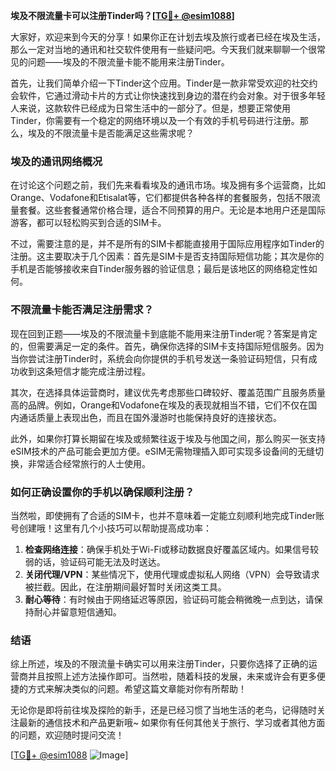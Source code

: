 **埃及不限流量卡可以注册Tinder吗？[[TG💪+ @esim1088](https://t.me/s/esim1088)]**

大家好，欢迎来到今天的分享！如果你正在计划去埃及旅行或者已经在埃及生活，那么一定对当地的通讯和社交软件使用有一些疑问吧。今天我们就来聊聊一个很常见的问题——埃及的不限流量卡能不能用来注册Tinder。

首先，让我们简单介绍一下Tinder这个应用。Tinder是一款非常受欢迎的社交约会软件，它通过滑动卡片的方式让你快速找到身边的潜在约会对象。对于很多年轻人来说，这款软件已经成为日常生活中的一部分了。但是，想要正常使用Tinder，你需要有一个稳定的网络环境以及一个有效的手机号码进行注册。那么，埃及的不限流量卡是否能满足这些需求呢？

### 埃及的通讯网络概况

在讨论这个问题之前，我们先来看看埃及的通讯市场。埃及拥有多个运营商，比如Orange、Vodafone和Etisalat等，它们都提供各种各样的套餐服务，包括不限流量套餐。这些套餐通常价格合理，适合不同预算的用户。无论是本地用户还是国际游客，都可以轻松购买到合适的SIM卡。

不过，需要注意的是，并不是所有的SIM卡都能直接用于国际应用程序如Tinder的注册。这主要取决于几个因素：首先是SIM卡是否支持国际短信功能；其次是你的手机是否能够接收来自Tinder服务器的验证信息；最后是该地区的网络稳定性如何。

### 不限流量卡能否满足注册需求？

现在回到正题——埃及的不限流量卡到底能不能用来注册Tinder呢？答案是肯定的，但需要满足一定的条件。首先，确保你选择的SIM卡支持国际短信服务。因为当你尝试注册Tinder时，系统会向你提供的手机号发送一条验证码短信，只有成功收到这条短信才能完成注册过程。

其次，在选择具体运营商时，建议优先考虑那些口碑较好、覆盖范围广且服务质量高的品牌。例如，Orange和Vodafone在埃及的表现就相当不错，它们不仅在国内通话质量上表现出色，而且在国外漫游时也能保持良好的连接状态。

此外，如果你打算长期留在埃及或频繁往返于埃及与他国之间，那么购买一张支持eSIM技术的产品可能会更加方便。eSIM无需物理插入即可实现多设备间的无缝切换，非常适合经常旅行的人士使用。

### 如何正确设置你的手机以确保顺利注册？

当然啦，即使拥有了合适的SIM卡，也并不意味着一定能立刻顺利地完成Tinder账号创建哦！这里有几个小技巧可以帮助提高成功率：

1. **检查网络连接**：确保手机处于Wi-Fi或移动数据良好覆盖区域内。如果信号较弱的话，验证码可能无法及时送达。
2. **关闭代理/VPN**：某些情况下，使用代理或虚拟私人网络（VPN）会导致请求被拦截。因此，在注册期间最好暂时关闭这类工具。
3. **耐心等待**：有时候由于网络延迟等原因，验证码可能会稍微晚一点到达，请保持耐心并留意短信通知。

### 结语

综上所述，埃及的不限流量卡确实可以用来注册Tinder，只要你选择了正确的运营商并且按照上述方法操作即可。当然啦，随着科技的发展，未来或许会有更多便捷的方式来解决类似的问题。希望这篇文章能对你有所帮助！

无论你是即将前往埃及探险的新手，还是已经习惯了当地生活的老鸟，记得随时关注最新的通信技术和产品更新哦~ 如果你有任何其他关于旅行、学习或者其他方面的问题，欢迎随时提问交流！

[[TG💪+ @esim1088](https://t.me/s/esim1088) ![Image](https://i.postimg.cc/4NQfJmqS/Snipaste-2025-05-13-00-14-12.png)]